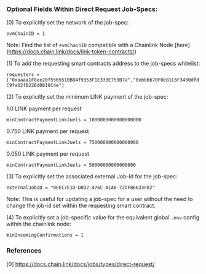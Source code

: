 ### Optional Fields Within Direct Request Job-Specs:

(0) To explicitly set the network of the job-spec:

```evmChainID = 1```

Note: Find the list of `evmChainID` compatible with a Chainlink Node [here] (https://docs.chain.link/docs/link-token-contracts/)


(1) To add the requesting smart contracts address to the job-specs whitelist:

```requesters = ["0xaaaa1F8ee20f5565510B84f9353F1E333E753B7a","0xbbbb70F0e81C6F3430dfdC9fa02fB22BdD818C4e"]```


(2) To explicitly set the minimum LINK payment of the job-spec:

1.0 LINK payment per request

```minContractPaymentLinkJuels = 1000000000000000000```

0.750 LINK payment per request

```minContractPaymentLinkJuels = 750000000000000000```

0.050 LINK payment per request

```minContractPaymentLinkJuels = 50000000000000000```


(3) To explicitly set the associated external Job-Id for the job-spec:

```externalJobID = "0EEC7E1D-D0D2-476C-A1A8-72DFB6633F02"```

Note: This is useful for updating a job-spec for a user without the need to change the job-id set within the requesting smart contract.

(4) To explicitly set a job-specific value for the equivalent global `.env` config within the chainlink node:

```minIncomingConfirmations = 1```


### References

[0] https://docs.chain.link/docs/jobs/types/direct-request/
